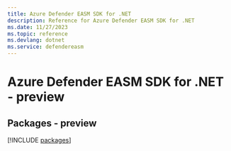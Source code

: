 ```yaml
---
title: Azure Defender EASM SDK for .NET
description: Reference for Azure Defender EASM SDK for .NET
ms.date: 11/27/2023
ms.topic: reference
ms.devlang: dotnet
ms.service: defendereasm
---
```

# Azure Defender EASM SDK for .NET - preview
## Packages - preview
[!INCLUDE [packages](defender-easm-index.md)]